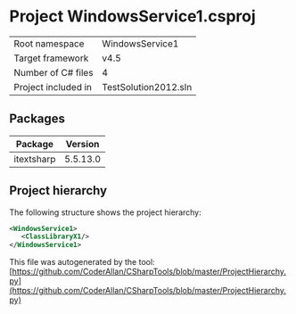 # Project WindowsService1.csproj

| | |
|-|-|
|Root namespace|WindowsService1|
|Target framework| v4.5|
|Number of C# files|4|
|Project included in|TestSolution2012.sln|

## Packages

|Package|Version|
|-|-|
|itextsharp|5.5.13.0|

## Project hierarchy

The following structure shows the project hierarchy:

```xml
<WindowsService1>
   <ClassLibraryX1/>
</WindowsService1>
```

This file was autogenerated by the tool: [https://github.com/CoderAllan/CSharpTools/blob/master/ProjectHierarchy.py](https://github.com/CoderAllan/CSharpTools/blob/master/ProjectHierarchy.py)